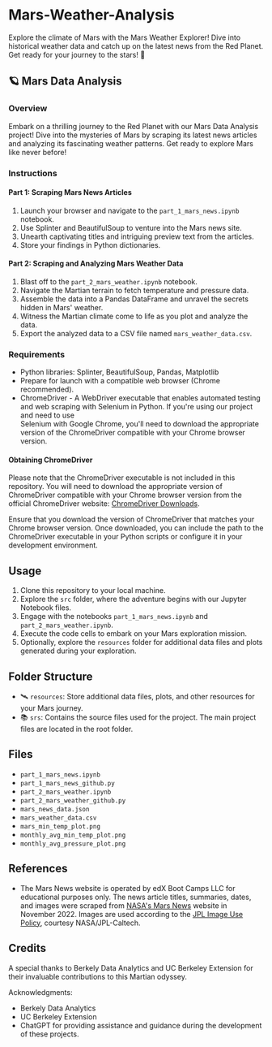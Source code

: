 # Mars-Weather-Analysis

Explore the climate of Mars with the Mars Weather Explorer! Dive into historical weather data and catch up on the latest news from the Red Planet. Get ready for your journey to the stars! 🚀

## 🪐 Mars Data Analysis 

### Overview
Embark on a thrilling journey to the Red Planet with our Mars Data Analysis project! Dive into the mysteries of Mars by scraping its latest news articles and analyzing its fascinating weather patterns. Get ready to explore Mars like never before!

### Instructions

#### Part 1: Scraping Mars News Articles
1. Launch your browser and navigate to the `part_1_mars_news.ipynb` notebook.
2. Use Splinter and BeautifulSoup to venture into the Mars news site.
3. Unearth captivating titles and intriguing preview text from the articles.
4. Store your findings in Python dictionaries.

#### Part 2: Scraping and Analyzing Mars Weather Data
1. Blast off to the `part_2_mars_weather.ipynb` notebook.
2. Navigate the Martian terrain to fetch temperature and pressure data.
3. Assemble the data into a Pandas DataFrame and unravel the secrets hidden in Mars' weather.
4. Witness the Martian climate come to life as you plot and analyze the data.
5. Export the analyzed data to a CSV file named `mars_weather_data.csv`.

### Requirements
- Python libraries: Splinter, BeautifulSoup, Pandas, Matplotlib
- Prepare for launch with a compatible web browser (Chrome recommended).
- ChromeDriver - A WebDriver executable that enables automated testing and web scraping with Selenium in Python. If you're using our project and need to use   
Selenium with Google Chrome, you'll need to download the appropriate version of the ChromeDriver compatible with your Chrome browser version.

#### Obtaining ChromeDriver

Please note that the ChromeDriver executable is not included in this repository. You will need to download the appropriate version of ChromeDriver compatible with your Chrome browser version from the official ChromeDriver website: [ChromeDriver Downloads](https://chromedriver.chromium.org/downloads).

Ensure that you download the version of ChromeDriver that matches your Chrome browser version. Once downloaded, you can include the path to the ChromeDriver executable in your Python scripts or configure it in your development environment.

## Usage
1. Clone this repository to your local machine.
2. Explore the `src` folder, where the adventure begins with our Jupyter Notebook files.
3. Engage with the notebooks `part_1_mars_news.ipynb` and `part_2_mars_weather.ipynb`.
4. Execute the code cells to embark on your Mars exploration mission.
5. Optionally, explore the `resources` folder for additional data files and plots generated during your exploration.


## Folder Structure
- 🛰️ `resources`: Store additional data files, plots, and other resources for your Mars journey.
- 📚 `srs`: Contains the source files used for the project. The main project files are located in the root folder.

## Files
- `part_1_mars_news.ipynb`
- `part_1_mars_news_github.py`
- `part_2_mars_weather.ipynb`
- `part_2_mars_weather_github.py`
- `mars_news_data.json`
- `mars_weather_data.csv`
- `mars_min_temp_plot.png`
- `monthly_avg_min_temp_plot.png`
- `monthly_avg_pressure_plot.png`

## References
- The Mars News website is operated by edX Boot Camps LLC for educational purposes only. The news article titles, summaries, dates, and images were scraped from [NASA's Mars News](https://mars.nasa.gov/news/) website in November 2022. Images are used according to the [JPL Image Use Policy](https://www.jpl.nasa.gov/image-policy/), courtesy NASA/JPL-Caltech.

## Credits
A special thanks to Berkely Data Analytics and UC Berkeley Extension for their invaluable contributions to this Martian odyssey.

Acknowledgments:
- Berkely Data Analytics
- UC Berkeley Extension
- ChatGPT for providing assistance and guidance during the development of these projects.

